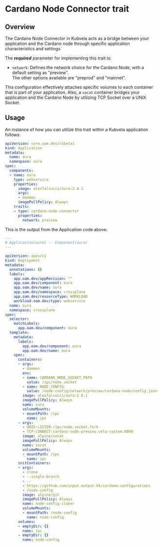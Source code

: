 # Cardano Node Connector trait

## Overview

The Cardano Node Connector in Kubvela acts as a bridge between your application and the Cardano node through specific application characteristics and settings

The ***required*** parameter for implementing this trait is:
 - `network`: Defines the network choice for the Cardano Node, with a default setting as "preview". 
<br>The other options available are "preprod" and "mainnet".

This configuration effectively attaches specific volumes to each container that is part of your application. Also, a `socat` container bridges your application and the Cardano Node by utilizing TCP Socket over a UNIX Socket.

## Usage

An instance of how you can utilize this trait within a Kubvela application follows:

```yaml
apiVersion: core.oam.dev/v1beta1
kind: Application
metadata:
  name: oura
  namespace: oura
spec:
  components:
  - name: oura
    type: webservice
    properties:
      image: alexfalcucci/oura:2.0.1
      args:
      - daemon
      imagePullPolicy: Always
    traits:
    - type: cardano-node-connector
      properties:
        network: preview
```

This is the output from the Application code above:

```yaml
---
# Application(oura) -- Component(oura)
---

apiVersion: apps/v1
kind: Deployment
metadata:
  annotations: {}
  labels:
    app.oam.dev/appRevision: ""
    app.oam.dev/component: oura
    app.oam.dev/name: oura
    app.oam.dev/namespace: crossplane
    app.oam.dev/resourceType: WORKLOAD
    workload.oam.dev/type: webservice
  name: oura
  namespace: crossplane
spec:
  selector:
    matchLabels:
      app.oam.dev/component: oura
  template:
    metadata:
      labels:
        app.oam.dev/component: oura
        app.oam.dev/name: oura
    spec:
      containers:
      - args:
        - daemon
        env:
        - name: CARDANO_NODE_SOCKET_PATH
          value: /ipc/node.socket
        - name: NODE_CONFIG
          value: /node-config/network/preview/cardano-node/config.json
        image: alexfalcucci/oura:2.0.1
        imagePullPolicy: Always
        name: oura
        volumeMounts:
        - mountPath: /ipc
          name: ipc
      - args:
        - UNIX-LISTEN:/ipc/node.socket,fork
        - TCP-CONNECT:cardano-node-preview.vela-system:8090
        image: alpine/socat
        imagePullPolicy: Always
        name: socat
        volumeMounts:
        - mountPath: /ipc
          name: ipc
      initContainers:
      - args:
        - clone
        - --single-branch
        - --
        - https://github.com/input-output-hk/cardano-configurations
        - /node-config
        image: alpine/git
        imagePullPolicy: Always
        name: node-config-cloner
        volumeMounts:
        - mountPath: /node-config
          name: node-config
      volumes:
      - emptyDir: {}
        name: ipc
      - emptyDir: {}
        name: node-config
```